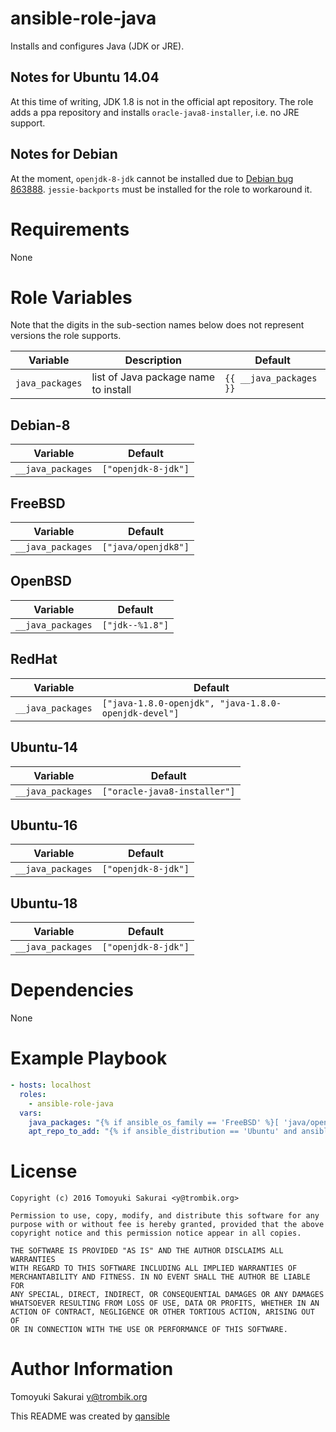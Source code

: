 # ansible-role-java

Installs and configures Java (JDK or JRE).

## Notes for Ubuntu 14.04

At this time of writing, JDK 1.8 is not in the official apt repository. The
role adds a ppa repository and installs `oracle-java8-installer`, i.e. no JRE
support.

## Notes for Debian

At the moment, `openjdk-8-jdk` cannot be installed due to [Debian bug
863888](https://bugs.debian.org/cgi-bin/bugreport.cgi?bug=863888).
`jessie-backports` must be installed for the role to workaround it.

# Requirements

None

# Role Variables

Note that the digits in the sub-section names below does not represent versions
the role supports.

| Variable | Description | Default |
|----------|-------------|---------|
| `java_packages` | list of Java package name to install | `{{ __java_packages }}` |

## Debian-8

| Variable | Default |
|----------|---------|
| `__java_packages` | `["openjdk-8-jdk"]` |

## FreeBSD

| Variable | Default |
|----------|---------|
| `__java_packages` | `["java/openjdk8"]` |

## OpenBSD

| Variable | Default |
|----------|---------|
| `__java_packages` | `["jdk--%1.8"]` |

## RedHat

| Variable | Default |
|----------|---------|
| `__java_packages` | `["java-1.8.0-openjdk", "java-1.8.0-openjdk-devel"]` |

## Ubuntu-14

| Variable | Default |
|----------|---------|
| `__java_packages` | `["oracle-java8-installer"]` |

## Ubuntu-16

| Variable | Default |
|----------|---------|
| `__java_packages` | `["openjdk-8-jdk"]` |

## Ubuntu-18

| Variable | Default |
|----------|---------|
| `__java_packages` | `["openjdk-8-jdk"]` |

# Dependencies

None

# Example Playbook

```yaml
- hosts: localhost
  roles:
    - ansible-role-java
  vars:
    java_packages: "{% if ansible_os_family == 'FreeBSD' %}[ 'java/openjdk7', 'java/openjdk8-jre' ]{% elif ansible_os_family == 'RedHat' %}[ 'java-1.7.0-openjdk', 'java-1.7.0-openjdk-devel' ]{% elif ansible_os_family == 'OpenBSD' %}[ 'jdk-1.7.0.80p1v0' ]{% elif ansible_distribution == 'Ubuntu' and ansible_distribution_version | version_compare('16.04', '<') %}[ 'oracle-java8-installer', 'openjdk-7-jdk' ]{% elif ansible_distribution == 'Ubuntu' and ansible_distribution_version | version_compare('16.04', '>=') %}[ 'openjdk-8-jdk' ]{% elif ansible_distribution == 'Debian' %}[ 'openjdk-8-jdk' ]{% endif %}"
    apt_repo_to_add: "{% if ansible_distribution == 'Ubuntu' and ansible_distribution_version | version_compare('16.04', '<') %}[ 'ppa:webupd8team/java' ]{% elif ansible_distribution == 'Debian' %}[ 'deb http://ftp.debian.org/debian jessie-backports main' ]{% else %}[]{% endif %}"
```

# License

```
Copyright (c) 2016 Tomoyuki Sakurai <y@trombik.org>

Permission to use, copy, modify, and distribute this software for any
purpose with or without fee is hereby granted, provided that the above
copyright notice and this permission notice appear in all copies.

THE SOFTWARE IS PROVIDED "AS IS" AND THE AUTHOR DISCLAIMS ALL WARRANTIES
WITH REGARD TO THIS SOFTWARE INCLUDING ALL IMPLIED WARRANTIES OF
MERCHANTABILITY AND FITNESS. IN NO EVENT SHALL THE AUTHOR BE LIABLE FOR
ANY SPECIAL, DIRECT, INDIRECT, OR CONSEQUENTIAL DAMAGES OR ANY DAMAGES
WHATSOEVER RESULTING FROM LOSS OF USE, DATA OR PROFITS, WHETHER IN AN
ACTION OF CONTRACT, NEGLIGENCE OR OTHER TORTIOUS ACTION, ARISING OUT OF
OR IN CONNECTION WITH THE USE OR PERFORMANCE OF THIS SOFTWARE.
```

# Author Information

Tomoyuki Sakurai <y@trombik.org>

This README was created by [qansible](https://github.com/trombik/qansible)
